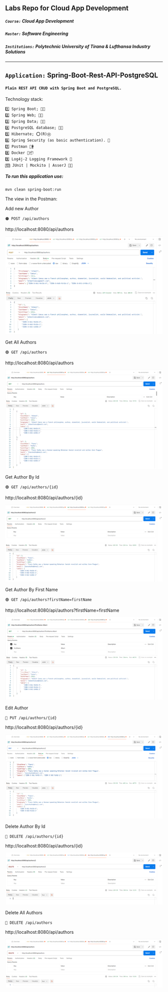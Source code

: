 ## Labs Repo for Cloud App Development
##### `Course:` Cloud App Development
##### `Master:` Software Engineering
##### `Institutions:` Polytechnic University of Tirana & Lufthansa Industry Solutions

---

## `Application:` Spring-Boot-Rest-API-PostgreSQL

#### `Plain REST API CRUD with Spring Boot and PostgreSQL.`

Technology stack:

    1️⃣ Spring Boot; 🍃🥾
    2️⃣ Spring Web; 🍃🌐
    3️⃣ Spring Data; 🍃📅
    4️⃣ PostgreSQL database; 🐘📅
    5️⃣ Hibernate; ⭕(R)Ⓜ️
    6️⃣ Spring Security (as basic authentication). 🪪
    7️⃣ Postman 📮🚹
    8️⃣ Docker 🐳📦
    9️⃣ Log4j-2 Logging Framework 📜
    🔟 JUnit | Mockito | AsserJ 🧪👻

##### To run this application use:

`mvn clean spring-boot:run`

The view in the Postman:

Add new Author

`🟠 POST /api/authors`

http://localhost:8080/api/authors

![Add New Author](img/AddAuthor.png "Add New Author")

Get All Authors

`🟢 GET /api/authors`

http://localhost:8080/api/authors

![Get All Authors](img/GetAllAuthors.png "Get All Authors")

Get Author By Id

`🟢 GET /api/authors/{id}`

http://localhost:8080/api/authors/{id}

![Get Author By Id](img/GetAuthorById.png "Get Author By Id")

Get Author By First Name

`🟢 GET /api/authors?firstName=firstName`

http://localhost:8080/api/authors?firstName=firstName

![Get Author By First Name](img/GetAuthorsByFirstName.png "Get Author By First Name")

Edit Author

`🔵 PUT /api/authors/{id}`

http://localhost:8080/api/authors/{id}

![Edit Author](img/EditAuthor.png "Edit Author")

Delete Author By Id

`🔴 DELETE /api/authors/{id}`

http://localhost:8080/api/authors/{id}

![Delete Author By Id](img/DeleteAuthorById.png "Delete Author By Id")

Delete All Authors

`🔴 DELETE /api/authors`

http://localhost:8080/api/authors

![Delete All Authors](img/DeleteAllAuthors.png "Delete All Authors")
